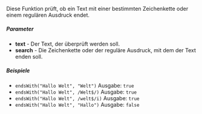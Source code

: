 Diese Funktion prüft, ob ein Text mit einer bestimmten Zeichenkette oder einem regulären Ausdruck endet.

##### Parameter
* **text** - Der Text, der überprüft werden soll.
* **search** - Die Zeichenkette oder der reguläre Ausdruck, mit dem der Text enden soll.

##### Beispiele
* `endsWith("Hallo Welt", "Welt")` Ausgabe: `true`
* `endsWith("Hallo Welt", /Welt$/)` Ausgabe: `true`
* `endsWith("Hallo Welt", /welt$/i)` Ausgabe: `true`
* `endsWith("Hallo Welt", "Hallo")` Ausgabe: `false`
